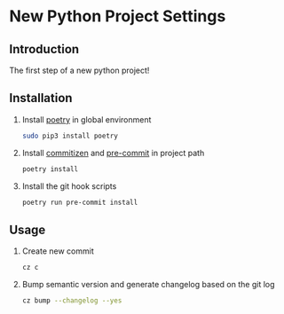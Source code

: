 # New Python Project Settings

## Introduction

The first step of a new python project!

## Installation

1. Install [poetry](https://python-poetry.org/docs/) in global environment

    ```sh
    sudo pip3 install poetry
    ```

2. Install [commitizen](https://commitizen-tools.github.io/commitizen/) and [pre-commit](https://pre-commit.com) in project path

    ```sh
    poetry install
    ```

3. Install the git hook scripts

    ```sh
    poetry run pre-commit install
    ```

## Usage

1. Create new commit

    ```sh
    cz c
    ```

2. Bump semantic version and generate changelog based on the git log

    ```sh
    cz bump --changelog --yes
    ```
